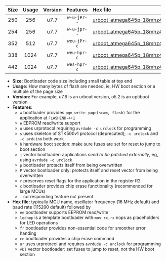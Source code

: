 |Size|Usage|Version|Features|Hex file|
|:-:|:-:|:-:|:-:|:--|
|250|256|u7.7|`w-u-jPr--`|[urboot_atmega645p_18mhz432_230400bps_lednop_ur_vbl.hex](https://raw.githubusercontent.com/stefanrueger/urboot.hex/main/mcus/atmega645p/fcpu_18mhz432/230400_bps/urboot_atmega645p_18mhz432_230400bps_lednop_ur_vbl.hex)|
|254|256|u7.7|`w-u-jpr--`|[urboot_atmega645p_18mhz432_230400bps_lednop_fr_ur_vbl.hex](https://raw.githubusercontent.com/stefanrueger/urboot.hex/main/mcus/atmega645p/fcpu_18mhz432/230400_bps/urboot_atmega645p_18mhz432_230400bps_lednop_fr_ur_vbl.hex)|
|352|512|u7.7|`weu-jPr-c`|[urboot_atmega645p_18mhz432_230400bps_ee_lednop_fr_ce_ur_vbl.hex](https://raw.githubusercontent.com/stefanrueger/urboot.hex/main/mcus/atmega645p/fcpu_18mhz432/230400_bps/urboot_atmega645p_18mhz432_230400bps_ee_lednop_fr_ce_ur_vbl.hex)|
|338|1024|u7.7|`weu-hpr-c`|[urboot_atmega645p_18mhz432_230400bps_ee_lednop_fr_ce_ur.hex](https://raw.githubusercontent.com/stefanrueger/urboot.hex/main/mcus/atmega645p/fcpu_18mhz432/230400_bps/urboot_atmega645p_18mhz432_230400bps_ee_lednop_fr_ce_ur.hex)|
|442|1024|u7.7|`wes-hpr-c`|[urboot_atmega645p_18mhz432_230400bps_ee_lednop_fr_ce.hex](https://raw.githubusercontent.com/stefanrueger/urboot.hex/main/mcus/atmega645p/fcpu_18mhz432/230400_bps/urboot_atmega645p_18mhz432_230400bps_ee_lednop_fr_ce.hex)|

- **Size:** Bootloader code size including small table at top end
- **Usage:** How many bytes of flash are needed, ie, HW boot section or a multiple of the page size
- **Version:** For example, u7.6 is an urboot version, o5.2 is an optiboot version
- **Features:**
  + `w` bootloader provides `pgm_write_page(sram, flash)` for the application at `FLASHEND-4+1`
  + `e` EEPROM read/write support
  + `u` uses urprotocol requiring `avrdude -c urclock` for programming
  + `s` uses skeleton of STK500v1 protocol (deprecated); `-c urclock` and `-c arduino` both work
  + `h` hardware boot section: make sure fuses are set for reset to jump to boot section
  + `j` vector bootloader: applications *need to be patched externally*, eg, using `avrdude -c urclock`
  + `p` bootloader protects itself from being overwritten
  + `P` vector bootloader only: protects itself and reset vector from being overwritten
  + `r` preserves reset flags for the application in the register R2
  + `c` bootloader provides chip erase functionality (recommended for large MCUs)
  + `-` corresponding feature not present
- **Hex file:** typically MCU name, oscillator frequency (16 MHz default) and baud rate (115200 default) followed by
  + `ee` bootloader supports EEPROM read/write
  + `lednop` is a template bootloader with `mov rx,rx` nops as placeholders for LED operations
  + `fr` bootloader provides non-essential code for smoother error handing
  + `ce` bootloader provides a chip erase command
  + `ur` uses urprotocol and requires `avrdude -c urclock` for programming
  + `vbl` vector bootloader: set fuses to jump to reset, not the HW boot section

